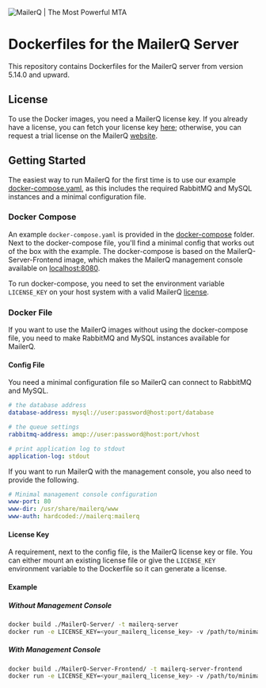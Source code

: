 ![MailerQ | The Most Powerful MTA](https://media.copernica.com/logos/mailerq-logo.svg "MailerQ | The Most Powerful MTA")

# Dockerfiles for the MailerQ Server
This repository contains Dockerfiles for the MailerQ server from version 5.14.0 and upward.

## License
To use the Docker images, you need a MailerQ license key. If you already have a license, you can fetch your license key [here](https://www.mailerq.com/product/license); otherwise, you can request a trial license on the MailerQ [website](https://www.mailerq.com/product/license/trial).

## Getting Started
The easiest way to run MailerQ for the first time is to use our example [docker-compose.yaml](#docker-compose), as this includes the required RabbitMQ and MySQL instances and a minimal configuration file.

### Docker Compose
An example `docker-compose.yaml` is provided in the [docker-compose](https://github.com/CopernicaMarketingSoftware/mailerq-server-docker/tree/main/docker-compose) folder. Next to the docker-compose file, you'll find a minimal config that works out of the box with the example. The docker-compose is based on the MailerQ-Server-Frontend image, which makes the MailerQ management console available on [localhost:8080](http://localhost:8080).

To run docker-compose, you need to set the environment variable `LICENSE_KEY` on your host system with a valid MailerQ [license](#license).

### Docker File
If you want to use the MailerQ images without using the docker-compose file, you need to make RabbitMQ and MySQL instances available for MailerQ.

#### Config File
You need a minimal configuration file so MailerQ can connect to RabbitMQ and MySQL.
```yaml
# the database address
database-address: mysql://user:password@host:port/database

# the queue settings
rabbitmq-address: amqp://user:password@host:port/vhost

# print application log to stdout
application-log: stdout
```

If you want to run MailerQ with the management console, you also need to provide the following.
```yaml
# Minimal management console configuration
www-port: 80
www-dir: /usr/share/mailerq/www
www-auth: hardcoded://mailerq:mailerq
```

#### License Key
A requirement, next to the config file, is the MailerQ license key or file. You can either mount an existing license file or give the `LICENSE_KEY` environment variable to the Dockerfile so it can generate a license.

#### Example
##### Without Management Console
```bash
docker build ./MailerQ-Server/ -t mailerq-server
docker run -e LICENSE_KEY=<your_mailerq_license_key> -v /path/to/minimal-config.txt:/etc/mailerq/config.txt mailerq-server
```

##### With Management Console
```bash
docker build ./MailerQ-Server-Frontend/ -t mailerq-server-frontend
docker run -e LICENSE_KEY=<your_mailerq_license_key> -v /path/to/minimal-config.txt:/etc/mailerq/config.txt mailerq-server
```